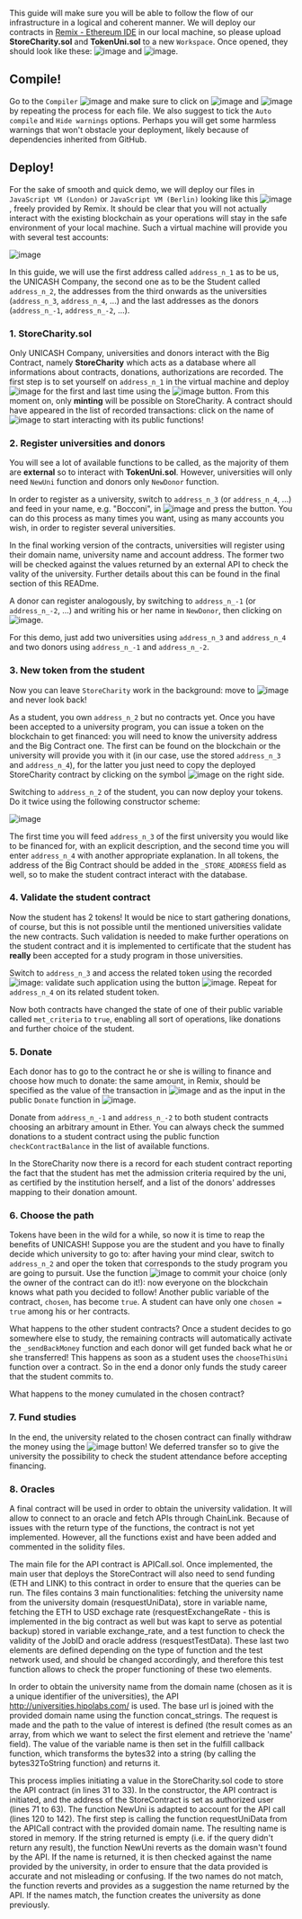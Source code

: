 This guide will make sure you will be able to follow the flow of our infrastructure in a logical and coherent manner. 
We will deploy our contracts in [Remix - Ethereum IDE](https://remix.ethereum.org/) in our local machine, so please upload **StoreCharity.sol** and **TokenUni.sol** to a new `Workspace`. Once opened, they should look like these: ![image](https://user-images.githubusercontent.com/51834820/146237169-822869b0-ca2f-40d6-9b02-058747007cf5.png)
 and ![image](https://user-images.githubusercontent.com/51834820/146237192-d2ec9c4f-0021-4001-9482-e084b6316951.png).
 
## Compile!
Go to the `Compiler` ![image](https://user-images.githubusercontent.com/51834820/146237629-3381035c-ea01-428a-8e3f-806db2a6974c.png) and make sure to click on ![image](https://user-images.githubusercontent.com/51834820/146237767-e73a8046-ce10-4d5f-ad74-19698fa01fb3.png)
 and ![image](https://user-images.githubusercontent.com/51834820/146237794-79aae94f-c52f-45a0-b249-8f095d0b7f36.png) by repeating the process for each file. We also suggest to tick the `Auto compile` and `Hide warnings` options. Perhaps you will get some harmless warnings that won't obstacle your deployment, likely because of dependencies inherited from GitHub.

## Deploy!
For the sake of smooth and quick demo, we will deploy our files in `JavaScript VM (London)` or `JavaScript VM (Berlin)` looking like this ![image](https://user-images.githubusercontent.com/51834820/146239980-5f4d82dc-5a23-408a-a4f2-39b2f0ca0921.png), freely provided by Remix. It should be clear that you will not actually interact with the existing blockchain as your operations will stay in the safe environment of your local machine.
Such a virtual machine will provide you with several test accounts:    

![image](https://user-images.githubusercontent.com/51834820/146240132-e23f0fa5-8f39-4496-928b-1d2b3de2c1e0.png)

In this guide, we will use the first address called `address_n_1` as to be us, the UNICASH Company, the second one as to be the Student called `address_n_2`, the addresses from the third onwards as the universities (`address_n_3`, `address_n_4`, ...) and the last addresses as the donors (`address_n_-1`, `address_n_-2`, ...).


### 1. StoreCharity.sol
Only UNICASH Company, universities and donors interact with the Big Contract, namely **StoreCharity** which acts as a database where all informations about contracts, donations, authorizations are recorded. The first step is to set yourself on `address_n_1` in the virtual machine and deploy ![image](https://user-images.githubusercontent.com/51834820/146244176-23e795c3-eaf9-4f59-9f92-ac1f981769a4.png) for the first and last time using the ![image](https://user-images.githubusercontent.com/51834820/146241947-011c437e-63ac-4e99-9c59-0c395825077f.png) button. From this moment on, only **minting** will be possible on StoreCharity. A contract should have appeared in the list of recorded transactions: click on the name of ![image](https://user-images.githubusercontent.com/51834820/146242320-3d1777af-9fc0-449e-a887-12ef23d9b0ae.png) to start interacting with its public functions!


### 2. Register universities and donors
You will see a lot of available functions to be called, as the majority of them are **external** so to interact with **TokenUni.sol**. However, universities will only need `NewUni` function and donors only `NewDonor` function. 

In order to register as a university, switch to `address_n_3` (or `address_n_4`, ...) and feed in your name, e.g. "Bocconi", in ![image](https://user-images.githubusercontent.com/51834820/146243190-89cb9a8b-1e9d-47b4-bbbe-6e907f3b737d.png) and press the button. You can do this process as many times you want, using as many accounts you wish, in order to register several universities.

In the final working version of the contracts, universities will register using their domain name, university name and account address. The former two will be checked against the values returned by an external API to check the vality of the university. Further details about this can be found in the final section of this READme.

A donor can register analogously, by switching to `address_n_-1` (or `address_n_-2`, ...) and writing his or her name in `NewDonor`, then clicking on ![image](https://user-images.githubusercontent.com/51834820/146243717-e5b29625-b7d6-4172-8288-75cdc31229e8.png).

For this demo, just add two universities using `address_n_3` and `address_n_4` and two donors using `address_n_-1` and `address_n_-2`.


### 3. New token from the student
Now you can leave `StoreCharity` work in the background: move to ![image](https://user-images.githubusercontent.com/51834820/146244451-2f069d9e-4038-497b-9125-4f07a1445317.png) and never look back!

As a student, you own `address_n_2` but no contracts yet. Once you have been accepted to a university program, you can issue a token on the blockchain to get financed: you will need to know the university address and the Big Contract one. The first can be found on the blockchain or the university will provide you with it (in our case, use the stored `address_n_3` and `address_n_4`), for the latter you just need to copy the deployed StoreCharity contract by clicking on the symbol ![image](https://user-images.githubusercontent.com/51834820/146278542-74bd606f-b0e2-4bd3-9455-e65dc574ac25.png) on the right side.

Switching to `address_n_2` of the student, you can now deploy your tokens. Do it twice using the following constructor scheme:

![image](https://user-images.githubusercontent.com/51834820/146279062-888901db-e7eb-479e-b5ae-fd88a6fa01a7.png)

The first time you will feed `address_n_3` of the first university you would like to be financed for, with an explicit description, and the second time you will enter `address_n_4` with another appropriate explanation. In all tokens, the address of the Big Contract should be added  in the `_STORE_ADDRESS` field as well, so to make the student contract interact with the database.


### 4. Validate the student contract
Now the student has 2 tokens! It would be nice to start gathering donations, of course, but this is not possible until the mentioned universities validate the new contracts. Such validation is needed to make further operations on the student contract and it is implemented to certificate that the student has **really** been accepted for a study program in those universities. 

Switch to `address_n_3` and access the related token using the recorded ![image](https://user-images.githubusercontent.com/51834820/146279882-3f2a61d5-dcc4-4361-aee2-d97e6ae370d2.png): validate such application using the button ![image](https://user-images.githubusercontent.com/51834820/146279913-cdd70e8b-0612-46ec-9d63-612ad61ab474.png). Repeat for `address_n_4` on its related student token.

Now both contracts have changed the state of one of their public variable called `met_criteria` to `true`, enabling all sort of operations, like donations and further choice of the student.


### 5. Donate
Each donor has to go to the contract he or she is willing to finance and choose how much to donate: the same amount, in Remix, should be specified as the value of the transaction in ![image](https://user-images.githubusercontent.com/51834820/146280498-dc9bee52-e7de-4913-a6bc-1966a7278098.png) and as the input in the public `Donate` function in ![image](https://user-images.githubusercontent.com/51834820/146280613-8a8a4712-6656-4b21-822e-871e8db5eb25.png). 

Donate from `address_n_-1` and `address_n_-2` to both student contracts choosing an arbitrary amount in Ether. You can always check the summed donations to a student contract using the public function `checkContractBalance` in the list of available functions.

In the StoreCharity now there is a record for each student contract reporting the fact that the student has met the admission criteria required by the uni, as certified by the institution herself, and a list of the donors' addresses mapping to their donation amount. 


### 6. Choose the path
Tokens have been in the wild for a while, so now it is time to reap the benefits of UNICASH! Suppose you are the student and you have to finally decide which university to go to: after having your mind clear, switch to `address_n_2` and oper the token that corresponds to the study program you are going to pursuit. Use the function ![image](https://user-images.githubusercontent.com/51834820/146281778-e386ee15-f85a-4bfe-92e8-c3aa0e390aea.png) to commit your choice (only the owner of the contract can do it!): now everyone on the blockchain knows what path you decided to follow! Another public variable of the contract, `chosen`, has become `true`. A student can have only one `chosen = true` among his or her contracts.

What happens to the other student contracts? Once a student decides to go somewhere else to study, the remaining contracts will automatically activate the `_sendBackMoney` function and each donor will get funded back what he or she transferred! This happens as soon as a student uses the `chooseThisUni` function over a contract. So in the end a donor only funds the study career that the student commits to.

What happens to the money cumulated in the chosen contract?


### 7. Fund studies
In the end, the university related to the chosen contract can finally withdraw the money using the ![image](https://user-images.githubusercontent.com/51834820/146282785-f3c2e322-9b92-4170-bf59-859f949c741f.png) button! We deferred transfer so to give the university the possibility to check the student attendance before accepting financing.

### 8. Oracles
A final contract will be used in order to obtain the university validation. It will allow to connect to an oracle and fetch APIs through ChainLink. Because of issues with the return type of the functions, the contract is not yet implemented. However, all the functions exist and have been added and commented in the solidity files. 

The main file for the API contract is APICall.sol. Once implemented, the main user that deploys the StoreContract will also need to send funding (ETH and LINK) to this contract in order to ensure that the queries can be run.
The files contains 3 main functionalities: fetching the university name from the university domain (resquestUniData), store in variable name, fetching the ETH to USD exchage rate (resquestExchangeRate - this is implemented in the big contract as well but was kapt to serve as potential backup) stored in variable exchange_rate, and a test function to check the validity of the JobID and oracle address (resquestTestData). These last two elements are defined depending on the type of function and the test network used, and should be changed accordingly, and therefore this test function allows to check the proper functioning of these two elements. 

In order to obtain the university name from the domain name (chosen as it is a unique identifier of the universities), the API http://universities.hipolabs.com/ is used. The base url is joined with the provided domain name using the function concat_strings. The request is made and the path to the value of interest is defined (the result comes as an array, from which we want to select the first element and retrieve the 'name' field). The value of the variable name is then set in the fulfill callback function, which transforms the bytes32 into a string (by calling the bytes32ToString function) and returns it.

This process implies initiating a value in the StoreCharity.sol code to store the API contract (in lines 31 to 33). In the constructor, the API contract is initiated, and the address of the StoreContract is set as authorized user (lines 71 to 63). The function NewUni is adapted to account for the API call (lines 120 to 142). The first step is calling the function requestUniData from the APICall contract with the provided domain name. The resulting name is stored in memory. If the string returned is empty (i.e. if the query didn't return any result), the function NewUni reverts as the domain wasn't found by the API. If the name is returned, it is then checked against the name provided by the university, in order to ensure that the data provided is accurate and not misleading or confusing. If the two names do not match, the function reverts and provides as a suggestion the name returned by the API. If the names match, the function creates the university as done previously.
